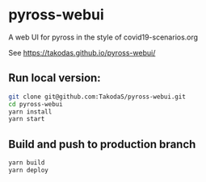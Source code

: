 # pyross-webui
A web UI for pyross in the style of covid19-scenarios.org

See <https://takodas.github.io/pyross-webui/>

## Run local version:

```bash
git clone git@github.com:TakodaS/pyross-webui.git
cd pyross-webui
yarn install
yarn start
```

## Build and push to production branch

```bash
yarn build
yarn deploy
```
